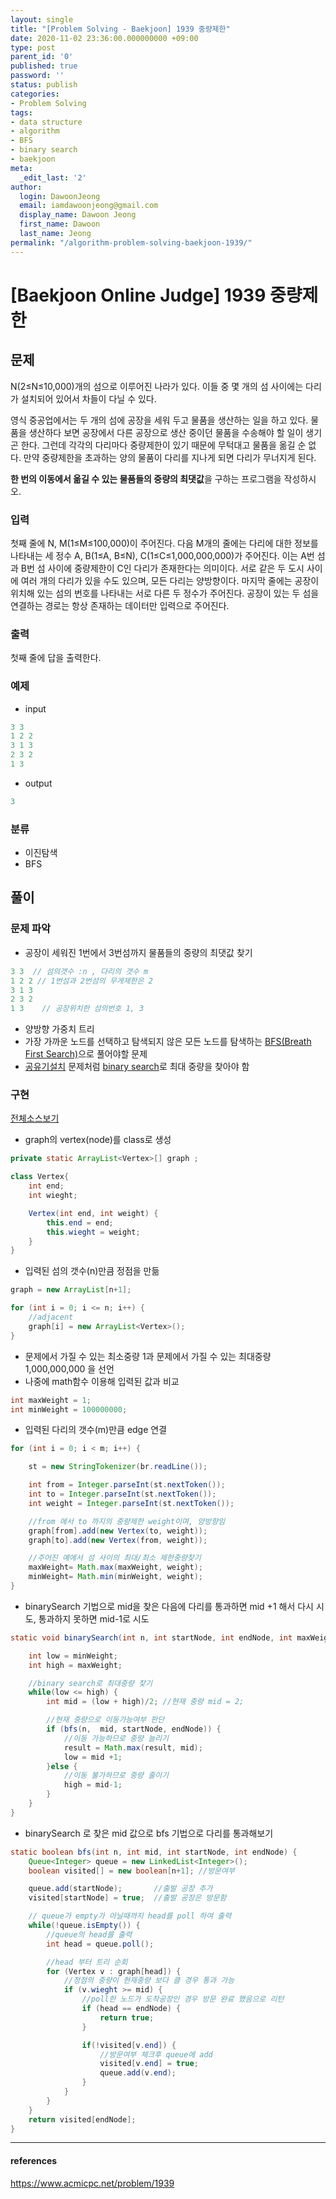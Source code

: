 ```yaml
---
layout: single
title: "[Problem Solving - Baekjoon] 1939 중량제한"
date: 2020-11-02 23:36:00.000000000 +09:00
type: post
parent_id: '0'
published: true
password: ''
status: publish
categories:
- Problem Solving
tags:
- data structure
- algorithm
- BFS
- binary search
- baekjoon
meta:
  _edit_last: '2'
author:
  login: DawoonJeong
  email: iamdawoonjeong@gmail.com
  display_name: Dawoon Jeong
  first_name: Dawoon
  last_name: Jeong
permalink: "/algorithm-problem-solving-baekjoon-1939/"
---
```

# [Baekjoon Online Judge] 1939 중량제한

## 문제
N(2≤N≤10,000)개의 섬으로 이루어진 나라가 있다. 이들 중 몇 개의 섬 사이에는 다리가 설치되어 있어서 차들이 다닐 수 있다.

영식 중공업에서는 두 개의 섬에 공장을 세워 두고 물품을 생산하는 일을 하고 있다. 물품을 생산하다 보면 공장에서 다른 공장으로 생산 중이던 물품을 수송해야 할 일이 생기곤 한다. 그런데 각각의 다리마다 중량제한이 있기 때문에 무턱대고 물품을 옮길 순 없다. 만약 중량제한을 초과하는 양의 물품이 다리를 지나게 되면 다리가 무너지게 된다.

**한 번의 이동에서 옮길 수 있는 물품들의 중량의 최댓값**을 구하는 프로그램을 작성하시오.

### 입력
첫째 줄에 N, M(1≤M≤100,000)이 주어진다. 다음 M개의 줄에는 다리에 대한 정보를 나타내는 세 정수 A, B(1≤A, B≤N), C(1≤C≤1,000,000,000)가 주어진다. 이는 A번 섬과 B번 섬 사이에 중량제한이 C인 다리가 존재한다는 의미이다. 서로 같은 두 도시 사이에 여러 개의 다리가 있을 수도 있으며, 모든 다리는 양방향이다. 마지막 줄에는 공장이 위치해 있는 섬의 번호를 나타내는 서로 다른 두 정수가 주어진다. 공장이 있는 두 섬을 연결하는 경로는 항상 존재하는 데이터만 입력으로 주어진다.

### 출력
첫째 줄에 답을 출력한다.

### 예제
- input

```java
3 3
1 2 2
3 1 3
2 3 2
1 3
```

- output

```java
3
```

### 분류
- 이진탐색
- BFS

## 풀이

### 문제 파악

- 공장이 세워진 1번에서 3번섬까지 물품들의 중량의 최댓값 찾기

```java
3 3  // 섬의갯수 :n , 다리의 갯수 m
1 2 2 // 1번섬과 2번섬의 무게제한은 2
3 1 3
2 3 2
1 3    // 공장위치한 섬의번호 1, 3
```

- 양방향 가중치 트리
- 가장 가까운 노드를 선택하고 탐색되지 않은 모든 노드를 탐색하는 [BFS(Breath First Search)](http://dawoonjeong.com/algorithm-graph-bfs-dfs/)으로 풀어야할 문제  
- [공유기설치](http://dawoonjeong.com/algorithm-problem-solving-baekjoon-2110/) 문제처럼 [binary search](http://dawoonjeong.com/algorithm-search/)로 최대 중량을 찾아야 함


### 구현

[전체소스보기](https://github.com/iamdawoonjeong/java-datastructure-algorithm/blob/master/java-algorithm-problem-solving/src/baekjoon/problem1939/Main.java)

- graph의 vertex(node)를 class로 생성

```java
private static ArrayList<Vertex>[] graph ;

class Vertex{
    int end;
    int wieght;

    Vertex(int end, int weight) {
        this.end = end;
        this.wieght = weight;
    }
}
```

- 입력된 섬의 갯수(n)만큼 정점을 만듦

```java
graph = new ArrayList[n+1];

for (int i = 0; i <= n; i++) {
    //adjacent
    graph[i] = new ArrayList<Vertex>();
}
```

- 문제에서 가질 수 있는 최소중량 1과 문제에서 가질 수 있는 최대중량 1,000,000,000 을 선언
- 나중에 math함수 이용해 입력된 값과 비교

```java
int maxWeight = 1;         
int minWeight = 100000000;
```


- 입력된 다리의 갯수(m)만큼 edge 연결

```java
for (int i = 0; i < m; i++) {

	st = new StringTokenizer(br.readLine());

	int from = Integer.parseInt(st.nextToken());
	int to = Integer.parseInt(st.nextToken());
	int weight = Integer.parseInt(st.nextToken());

	//from 에서 to 까지의 중량제한 weight이며, 양방향임
	graph[from].add(new Vertex(to, weight));
	graph[to].add(new Vertex(from, weight));

	//주어진 예에서 섬 사이의 최대/최소 제한중량찾기
	maxWeight= Math.max(maxWeight, weight);
	minWeight= Math.min(minWeight, weight);
}
```

- binarySearch 기법으로 mid을 찾은 다음에 다리를 통과하면 mid +1 해서 다시 시도, 통과하지 못하면 mid-1로 시도

```java
static void binarySearch(int n, int startNode, int endNode, int maxWeight, int minWeight) {

    int low = minWeight;
    int high = maxWeight;

    //binary search로 최대중량 찾기
    while(low <= high) {
        int mid = (low + high)/2; //현재 중량 mid = 2;

        //현재 중량으로 이동가능여부 판단
        if (bfs(n,  mid, startNode, endNode)) {
            //이동 가능하므로 중량 늘리기
            result = Math.max(result, mid);
            low = mid +1;
        }else {
            //이동 불가하므로 중량 줄이기
            high = mid-1;
        }
    }
}
```

- binarySearch 로 찾은 mid 값으로 bfs 기법으로 다리를 통과해보기

```java
static boolean bfs(int n, int mid, int startNode, int endNode) {
    Queue<Integer> queue = new LinkedList<Integer>();
    boolean visited[] = new boolean[n+1]; //방문여부

    queue.add(startNode);       //출발 공장 추가
    visited[startNode] = true;  //출발 공장은 방문함

    // queue가 empty가 아닐때까지 head를 poll 하여 출력
    while(!queue.isEmpty()) {
        //queue의 head를 출력
        int head = queue.poll();

        //head 부터 트리 순회
        for (Vertex v : graph[head]) {
            //정점의 중량이 현재중량 보다 클 경우 통과 가능
            if (v.wieght >= mid) {
                //poll한 노드가 도착공장인 경우 방문 완료 했음으로 리턴
                if (head == endNode) {
                    return true;
                }

                if(!visited[v.end]) {
                    //방문여부 체크후 queue에 add
                    visited[v.end] = true;
                    queue.add(v.end);
                }
            }
        }
    }
    return visited[endNode];
}   
```

---

#### references
<https://www.acmicpc.net/problem/1939>
